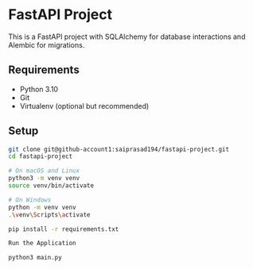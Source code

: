 # FastAPI Project

This is a FastAPI project with SQLAlchemy for database interactions and Alembic for migrations.

## Requirements

- Python 3.10
- Git
- Virtualenv (optional but recommended)

## Setup


```sh
git clone git@github-account1:saiprasad194/fastapi-project.git
cd fastapi-project

# On macOS and Linux
python3 -m venv venv
source venv/bin/activate

# On Windows
python -m venv venv
.\venv\Scripts\activate

pip install -r requirements.txt

Run the Application

python3 main.py

